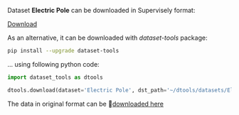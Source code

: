 Dataset **Electric Pole** can be downloaded in Supervisely format:

 [Download](https://assets.supervisely.com/supervisely-supervisely-assets-public/teams_storage/a/K/68/dPMCbsboaaRoHmONhQBrXnhgynPjXakizlKOhJdjIUCyJAktLfnDMP8NNGunWKtTx7utMmS8IGoqIcxb5I1Z2hlAEjTYNWnMKGAiPuLMeizuMUyX7paR1eE5uD0s.tar)

As an alternative, it can be downloaded with *dataset-tools* package:
``` bash
pip install --upgrade dataset-tools
```

... using following python code:
``` python
import dataset_tools as dtools

dtools.download(dataset='Electric Pole', dst_path='~/dtools/datasets/Electric Pole.tar')
```
The data in original format can be 🔗[downloaded here](https://universe.roboflow.com/ritsumeikan-university/electric-pole/dataset/1/download)